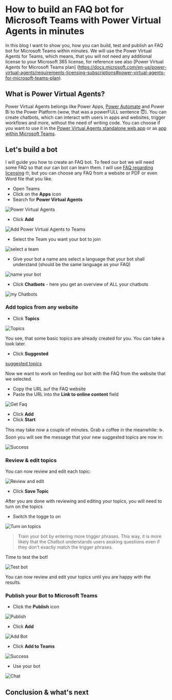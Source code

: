 # How to build an FAQ bot for Microsoft Teams with Power Virtual Agents in minutes

In this blog I want to show you, how you can build, test and publish an FAQ bot for Microsoft Teams within minutes. We will use the Power Virtual Agents for Teams, which means, that you will not need any additional license to your Microsoft 365 license, for reference see also [Power Virtual Agents for Microsoft Teams plan] (https://docs.microsoft.com/en-us/power-virtual-agents/requirements-licensing-subscriptions#power-virtual-agents-for-microsoft-teams-plan). 

## What is Power Virtual Agents?

Power Virtual Agents belongs like Power Apps, [Power Automate](https://flow.microsoft.com) and Power Bi to the Power Platform (wow, that was a powerFULL sentence 😇). You can create chatbots, which can interact with users in apps and websites, trigger workflows and more, without the need of writing code. You can choose if you want to use it in the [Power Virtual Agents standalone web app](https://powerva.microsoft.com) or as [app within Microsoft Teams](https://aka.ms/PVAForTeams).

## Let's build a bot

I will guide you how to create an FAQ bot. To feed our bot we will need some FAQ so that our can bot can learn them. I will use [FAQ regarding licensing](https://docs.microsoft.com/en-us/power-platform/admin/powerapps-flow-licensing-faq) 🤓, but you can choose any FAQ from a website or PDF or even Word file that you like. 

* Open Teams
* Click on the **Apps** icon
* Search for **Power Virtual Agents**

![Power Virtual Agents](https://github.com/LuiseFreese/blog/blob/main/media/how-to-build-a-faq-bot/pva-teams.png)

* Click **Add**

![Add Power Virtual Agents to Teams](https://github.com/LuiseFreese/blog/blob/main/media/how-to-build-a-faq-bot/add-pva.png)

* Select the Team you want your bot to join

![select a team](https://github.com/LuiseFreese/blog/blob/main/media/how-to-build-a-faq-bot/pva-create.png)

* Give your bot a name ans select a language that your bot shall understand (should be the same language as your FAQ)

![name your bot](https://github.com/LuiseFreese/blog/blob/main/media/how-to-build-a-faq-bot/pva-create2.png)

* Click **Chatbots** - here you get an overview of ALL your chatbots

![my Chatbots](https://github.com/LuiseFreese/blog/blob/main/media/how-to-build-a-faq-bot/my-chatbots.png)

### Add topics from any website

* Click **Topics**

![Topics](https://github.com/LuiseFreese/blog/blob/main/media/how-to-build-a-faq-bot/topics.png)

You see, that some basic topics are already created for you. You can take a look later. 

* Click **Suggested**

[suggested topics](https://github.com/LuiseFreese/blog/blob/main/media/how-to-build-a-faq-bot/suggested.png)

Now we want to work on feeding our bot with the FAQ from the website that we selected. 

* Copy the URL auf the FAQ website
* Paste the URL into the **Link to online content** field

![Get Faq](https://github.com/LuiseFreese/blog/blob/main/media/how-to-build-a-faq-bot/getfaq.png)

* Click **Add**
* Click **Start**

This may take now a couple of minutes. Grab a coffee in the meanwhile: ☕. Soon you will see the message that your new suggested topics are now in: 

![Success](https://github.com/LuiseFreese/blog/blob/main/media/how-to-build-a-faq-bot/success.png)

### Review & edit topics

You can now review and edit each topic: 

![Review and edit](https://github.com/LuiseFreese/blog/blob/main/media/how-to-build-a-faq-bot/edit-topics.png)

* Click **Save Topic**

After you are done with reviewing and editing your topics, you will need to turn on the topics

* Switch the togge to on

![Turn on topics](https://github.com/LuiseFreese/blog/blob/main/media/how-to-build-a-faq-bot/turn-on.png)

> Train your bot by entering more trigger phrases. This way, it is more likely that the Chatbot understands users assking questions even if they don't exactly match the trigger phrases. 

Time to test the bot! 

![Test bot](https://github.com/LuiseFreese/blog/blob/main/media/how-to-build-a-faq-bot/end-conversation.png)

You can now review and edit your topics until you are happy with the results. 

### Publish your Bot to Microsoft Teams

* Click the **Publish** icon

![Publish](https://github.com/LuiseFreese/blog/blob/main/media/how-to-build-a-faq-bot/publish.png)

* Click **Add**

![Add Bot](https://github.com/LuiseFreese/blog/blob/main/media/how-to-build-a-faq-bot/add.png)

* Click **Add to Teams**

![Success](https://github.com/LuiseFreese/blog/blob/main/media/how-to-build-a-faq-bot/publish-bot.png)

* Use your bot

![Chat](https://github.com/LuiseFreese/blog/blob/main/media/how-to-build-a-faq-bot/chat.png)

## Conclusion & what's next
